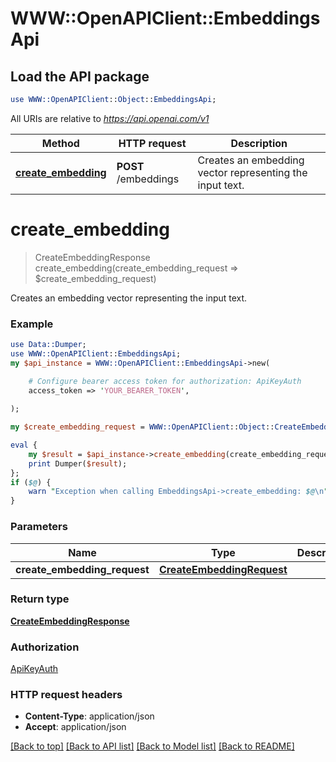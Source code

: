 # WWW::OpenAPIClient::EmbeddingsApi

## Load the API package
```perl
use WWW::OpenAPIClient::Object::EmbeddingsApi;
```

All URIs are relative to *https://api.openai.com/v1*

Method | HTTP request | Description
------------- | ------------- | -------------
[**create_embedding**](EmbeddingsApi.md#create_embedding) | **POST** /embeddings | Creates an embedding vector representing the input text.


# **create_embedding**
> CreateEmbeddingResponse create_embedding(create_embedding_request => $create_embedding_request)

Creates an embedding vector representing the input text.

### Example
```perl
use Data::Dumper;
use WWW::OpenAPIClient::EmbeddingsApi;
my $api_instance = WWW::OpenAPIClient::EmbeddingsApi->new(

    # Configure bearer access token for authorization: ApiKeyAuth
    access_token => 'YOUR_BEARER_TOKEN',
    
);

my $create_embedding_request = WWW::OpenAPIClient::Object::CreateEmbeddingRequest->new(); # CreateEmbeddingRequest | 

eval {
    my $result = $api_instance->create_embedding(create_embedding_request => $create_embedding_request);
    print Dumper($result);
};
if ($@) {
    warn "Exception when calling EmbeddingsApi->create_embedding: $@\n";
}
```

### Parameters

Name | Type | Description  | Notes
------------- | ------------- | ------------- | -------------
 **create_embedding_request** | [**CreateEmbeddingRequest**](CreateEmbeddingRequest.md)|  | 

### Return type

[**CreateEmbeddingResponse**](CreateEmbeddingResponse.md)

### Authorization

[ApiKeyAuth](../README.md#ApiKeyAuth)

### HTTP request headers

 - **Content-Type**: application/json
 - **Accept**: application/json

[[Back to top]](#) [[Back to API list]](../README.md#documentation-for-api-endpoints) [[Back to Model list]](../README.md#documentation-for-models) [[Back to README]](../README.md)

